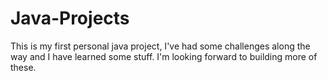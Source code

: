 # Java-Projects

This is my first personal java project, I've had some challenges along the way and I have learned some stuff. I'm looking forward to building more of these.
